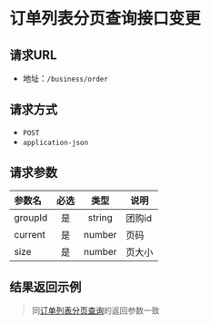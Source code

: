 # 订单列表分页查询接口变更

## 请求URL
- 地址：`/business/order`

## 请求方式

- `POST`
- `application-json`

## 请求参数

| 参数名     | 必选 |  类型   | 说明                                       |
| :--------- | :--: | :-----: | ------------------------------------------ |
| groupId     |  是  | string  | 团购id  |
| current     |  是  | number  | 页码  |
| size     |  是  | number  | 页大小  |


## 结果返回示例
> 同[订单列表分页查询](订单列表分页查询.md)的返回参数一致

